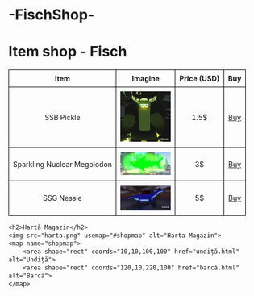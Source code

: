 #                                        -FischShop-
<!DOCTYPE html>
<html lang="ro">
<head>
    <meta charset="UTF-8">
    <meta name="viewport" content="width=device-width, initial-scale=1.0">
    <title>Magazin de Iteme - Fishing Roblox</title>
    <style>
        table {
            width: 100%;
            border-collapse: collapse;
        }
        th, td {
            border: 1px solid black;
            padding: 8px;
            text-align: center;
        }
    </style>
</head>
<body>
    <h1>Item shop - Fisch</h1>
    <table>
        <tr>
            <th>Item</th>
            <th>Imagine</th>
            <th>Price (USD)</th>
            <th>Buy</th>
        </tr>
        <tr>
            <td>SSB Pickle</td>
            <td><img src="SSB Pickle.jpg" alt="SSB Pickle" width="100"></td>
            <td>1.5$</td>
            <td><a href="comanda.html">Buy</a></td>
        </tr>
        <tr>
            <td>Sparkling Nuclear Megolodon</td>
            <td><img src="Sparkling Nuclear A Megolodon.jpg" alt="Sparkling Nuclear Megolodon" width="100"></td>
            <td>3$</td>
            <td><a href="[comanda.html](https://playerok.com/products/ef60d6e377ba-sparkling-nuclearancient-megalodon)">Buy</a></td>
        </tr>
                <tr>
            <td>SSG Nessie</td>
            <td><img src="ssg nessie.png" alt="SSG Nessie" width="100"></td>
            <td>5$</td>
            <td><a href="comanda.html">Buy</a></td>
        </tr>
    </table>

    <h2>Hartă Magazin</h2>
    <img src="harta.png" usemap="#shopmap" alt="Harta Magazin">
    <map name="shopmap">
        <area shape="rect" coords="10,10,100,100" href="undiță.html" alt="Undiță">
        <area shape="rect" coords="120,10,220,100" href="barcă.html" alt="Barcă">
    </map>
</body>
</html>
